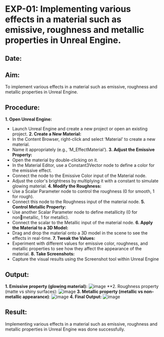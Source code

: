 # EXP-01: Implementing various effects in a material such as emissive, roughness and metallic properties in Unreal Engine.
## Date:
## Aim:
To implement various effects in a material such as emissive, roughness and metallic
properties in Unreal Engine.

## Procedure:
**1. Open Unreal Engine:**
* Launch Unreal Engine and create a new project or open an existing project.
**2. Create a New Material:**
* In the Content Browser, right-click and select ‘Material’ to create a new material.
* Name it appropriately (e.g., ‘M_EffectMaterial’).
**3. Adjust the Emissive Property:**
* Open the material by double-clicking on it.
* In the Material Editor, use a Constant3Vector node to define a color for the emissive effect.
* Connect the node to the Emissive Color input of the Material node.
* Adjust the color's brightness by multiplying it with a constant to simulate glowing material.
**4. Modify the Roughness:**
* Use a Scalar Parameter node to control the roughness (0 for smooth, 1 for rough).
* Connect this node to the Roughness input of the material node.
**5. Control Metallic Property:**
* Use another Scalar Parameter node to define metallicity (0 for non￾metallic, 1 for metallic).
* Connect the scalar to the Metallic input of the material node.
**6. Apply the Material to a 3D Model:**
* Drag and drop the material onto a 3D model in the scene to see the effects in real-time.
**7. Tweak the Values:**
* Experiment with different values for emissive color, roughness, and metallic properties to see how they affect the appearance of the material.
**8. Take Screenshots:**
* Capture the visual results using the Screenshot tool within Unreal Engine

## Output:
**1. Emissive property (glowing material):**
![image](https://github.com/user-attachments/assets/2c4ffcb2-c8b2-4c8e-827b-a3daa38286f1)
**2. Roughness property (matte vs shiny surfaces):
![image](https://github.com/user-attachments/assets/8ba9d5f9-b604-4256-8541-9994367c0be0)
**3. Metallic property (metallic vs non-metallic appearance)**:
![image](https://github.com/user-attachments/assets/8461e700-0ac1-4e17-a4e8-91dd9a731a82)
**4. Final Output:**
![image](https://github.com/user-attachments/assets/0ea17acd-c149-416f-85f3-a6b2e39ad54f)


## Result:
Implementing various effects in a material such as emissive, roughness and metallic properties in Unreal Engine was done successfully.
